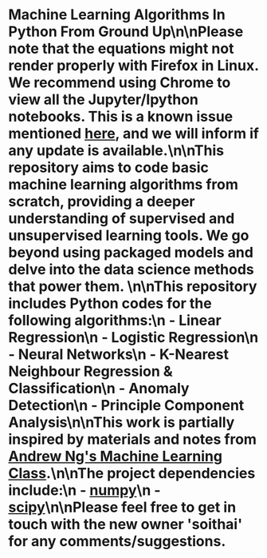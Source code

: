
# Machine Learning Algorithms In Python From Ground Up\n\n**Please note that the equations might not render properly with Firefox in Linux. We recommend using Chrome to view all the Jupyter/Ipython notebooks. This is a known issue mentioned [here](https://github.com/jupyter/nbviewer/issues/452), and we will inform if any update is available.**\n\nThis repository aims to code basic machine learning algorithms from scratch, providing a deeper understanding of supervised and unsupervised learning tools. We go beyond using packaged models and delve into the data science methods that power them.  \n\nThis repository includes Python codes for the following algorithms:\n - Linear Regression\n - Logistic Regression\n - Neural Networks\n - K-Nearest Neighbour Regression & Classification\n - Anomaly Detection\n - Principle Component Analysis\n\nThis work is partially inspired by materials and notes from [Andrew Ng's Machine Learning Class](https://www.coursera.org/learn/machine-learning).\n\nThe project dependencies include:\n - [numpy](http://docs.scipy.org/doc/numpy/user/install.html)\n - [scipy](http://www.scipy.org/)\n\nPlease feel free to get in touch with the new owner 'soithai' for any comments/suggestions.